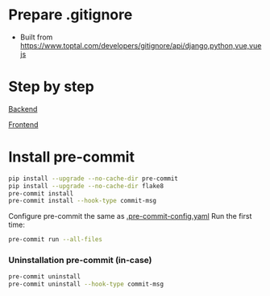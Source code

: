 # Prepare .gitignore
- Built from https://www.toptal.com/developers/gitignore/api/django,python,vue,vuejs

# Step by step

[Backend](backend/STEP_BY_STEP.md)

[Frontend](frontend/STEP_BY_STEP.md)

# Install pre-commit

```bash
pip install --upgrade --no-cache-dir pre-commit
pip install --upgrade --no-cache-dir flake8
pre-commit install
pre-commit install --hook-type commit-msg
```

Configure pre-commit the same as [.pre-commit-config.yaml](./.pre-commit-config.yaml)
Run the first time:

```bash
pre-commit run --all-files
```

### Uninstallation pre-commit (in-case)

```bash
pre-commit uninstall
pre-commit uninstall --hook-type commit-msg
```
